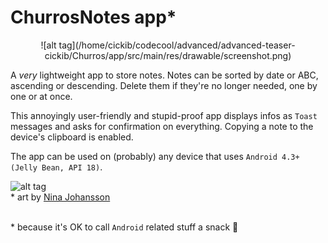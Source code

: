ChurrosNotes app\*
============
<p align="center">
![alt tag](/home/cickib/codecool/advanced/advanced-teaser-cickib/Churros/app/src/main/res/drawable/screenshot.png)</p>

A *very* lightweight app to store notes. Notes can be sorted by date or ABC, ascending or descending. Delete them if they're no longer needed, one by one or at once.

This annoyingly user-friendly and stupid-proof app displays infos as `Toast` messages and asks for confirmation on everything. Copying a note to the device's clipboard is enabled.


The app can be used on (probably) any device that uses `Android 4.3+ (Jelly Bean, API 18)`.


![alt tag](http://www.ninajohansson.se/wp-content/uploads/2011/04/Barcelona_9.jpg)
<br />
\* art by [Nina Johansson](http://www.ninajohansson.se/)
<br />
<br />

\* because it's OK to call `Android` related stuff a snack :cookie:
